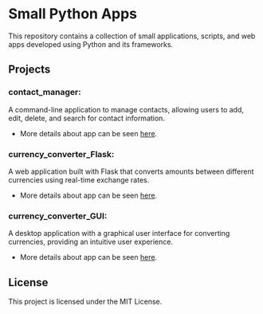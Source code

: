 # Small Python Apps

This repository contains a collection of small applications, scripts, and web apps developed using Python and its frameworks.

## Projects

### **contact_manager**:

A command-line application to manage contacts, allowing users to add, edit, delete, and search for contact information.

 - More details about app can be seen [here](contact_manager/readme.md).

### **currency_converter_Flask**:

A web application built with Flask that converts amounts between different currencies using real-time exchange rates.
 - More details about app can be seen [here](currency_converter_Flask/readme.md).

### **currency_converter_GUI**:

A desktop application with a graphical user interface for converting currencies, providing an intuitive user experience.
 - More details about app can be seen [here](currency_converter_GUI/readme.md).

## License

This project is licensed under the MIT License.

